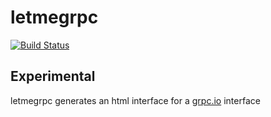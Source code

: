 # letmegrpc

[![Build Status](https://drone.io/github.com/gogo/letmegrpc/status.png)](https://drone.io/github.com/gogo/letmegrpc/latest)

## Experimental

letmegrpc generates an html interface for a [grpc.io](http://www.grpc.io/) interface

